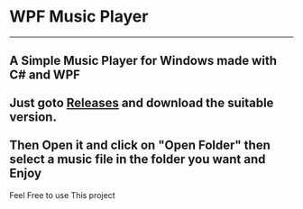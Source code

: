 # WPF Music Player

----------------
A Simple Music Player for Windows made with C# and WPF<br><br>
Just goto <a href="https://github.com/dev-mkm/WPF-MusicPlayer/releases/tag/Music-Player">Releases</a> and download the suitable version.<br><br>
Then Open it and click on "Open Folder" then select a music file in the folder you want and Enjoy<br>
----------------

Feel Free to use This project
